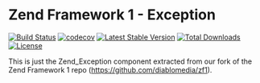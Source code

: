 Zend Framework 1 - Exception
============================
[![Build Status](https://travis-ci.com/diablomedia/zf1-exception.svg?branch=master)](https://travis-ci.com/diablomedia/zf1-exception)
[![codecov](https://codecov.io/gh/diablomedia/zf1-exception/branch/master/graph/badge.svg)](https://codecov.io/gh/diablomedia/zf1-exception)
[![Latest Stable Version](https://poser.pugx.org/diablomedia/zendframework1-exception/v/stable)](https://packagist.org/packages/diablomedia/zendframework1-exception)
[![Total Downloads](https://poser.pugx.org/diablomedia/zendframework1-exception/downloads)](https://packagist.org/packages/diablomedia/zendframework1-exception)
[![License](https://poser.pugx.org/diablomedia/zendframework1-exception/license)](https://packagist.org/packages/diablomedia/zendframework1-exception)

This is just the Zend_Exception component extracted from our fork of the Zend Framework 1 repo (https://github.com/diablomedia/zf1).
